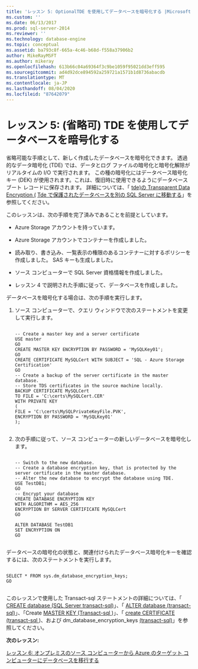 ```yaml
---
title: 'レッスン 5: OptionalTDE を使用してデータベースを暗号化する |Microsoft Docs'
ms.custom: ''
ms.date: 06/13/2017
ms.prod: sql-server-2014
ms.reviewer: ''
ms.technology: database-engine
ms.topic: conceptual
ms.assetid: ba793c8f-665a-4c46-b68d-f558a37906b2
author: MikeRayMSFT
ms.author: mikeray
ms.openlocfilehash: 613b66c04a69364f3c9be1059f95021dd3eff595
ms.sourcegitcommit: ad4d92dce894592a259721a1571b1d8736abacdb
ms.translationtype: MT
ms.contentlocale: ja-JP
ms.lasthandoff: 08/04/2020
ms.locfileid: "87642079"
---
```

# <a name="lesson-5-optional-encrypt-your-database-using-tde"></a>レッスン 5: (省略可) TDE を使用してデータベースを暗号化する
  省略可能な手順として、新しく作成したデータベースを暗号化できます。 透過的なデータ暗号化 (TDE) では、データとログ ファイルの暗号化と暗号化解除がリアルタイムの I/O で実行されます。 この種の暗号化にはデータベース暗号化キー (DEK) が使用されます。これは、復旧時に使用できるようにデータベース ブート レコードに保存されます。 詳細については、「 [tde&#41;の Transparent Data Encryption &#40;](security/encryption/transparent-data-encryption.md) [Tde で保護されたデータベースを別の SQL Server に移動する](security/encryption/move-a-tde-protected-database-to-another-sql-server.md)」を参照してください。  
  
 このレッスンは、次の手順を完了済みであることを前提としています。  
  
-   Azure Storage アカウントを持っています。  
  
-   Azure Storage アカウントでコンテナーを作成しました。  
  
-   読み取り、書き込み、一覧表示の権限のあるコンテナーに対するポリシーを作成しました。 SAS キーも生成しました。  
  
-   ソース コンピューターで SQL Server 資格情報を作成しました。  
  
-   レッスン 4 で説明された手順に従って、データベースを作成しました。  
  
 データベースを暗号化する場合は、次の手順を実行します。  
  
1.  ソース コンピューターで、クエリ ウィンドウで次のステートメントを変更して実行します。  
  
    ```  
  
    -- Create a master key and a server certificate   
    USE master   
    GO   
    CREATE MASTER KEY ENCRYPTION BY PASSWORD = 'MySQLKey01';   
    GO   
    CREATE CERTIFICATE MySQLCert WITH SUBJECT = 'SQL - Azure Storage Certification'   
    GO   
    -- Create a backup of the server certificate in the master database.   
    -- Store TDS certificates in the source machine locally.   
    BACKUP CERTIFICATE MySQLCert   
    TO FILE = 'C:\certs\MySQLCert.CER'   
    WITH PRIVATE KEY   
    (   
    FILE = 'C:\certs\MySQLPrivateKeyFile.PVK',   
    ENCRYPTION BY PASSWORD = 'MySQLKey01'   
    );  
  
    ```  
  
2.  次の手順に従って、ソース コンピューターの新しいデータベースを暗号化します。  
  
    ```  
  
    -- Switch to the new database.   
    -- Create a database encryption key, that is protected by the server certificate in the master database.    
    -- Alter the new database to encrypt the database using TDE.   
    USE TestDB1;   
    GO   
    -- Encrypt your database   
    CREATE DATABASE ENCRYPTION KEY   
    WITH ALGORITHM = AES_256   
    ENCRYPTION BY SERVER CERTIFICATE MySQLCert   
    GO   
  
    ALTER DATABASE TestDB1   
    SET ENCRYPTION ON   
    GO  
  
    ```  
  
 データベースの暗号化の状態と、関連付けられたデータベース暗号化キーを確認するには、次のステートメントを実行します。  
  
```  
  
SELECT * FROM sys.dm_database_encryption_keys;   
GO  
  
```  
  
 このレッスンで使用した Transact-sql ステートメントの詳細については、「 [CREATE database &#40;SQL Server transact-sql&#41;](/sql/t-sql/statements/create-database-sql-server-transact-sql)」、「 [ALTER database &#40;transact-sql&#41;](/sql/t-sql/statements/alter-database-transact-sql)」、「Create [MASTER KEY &#40;Transact-sql ](/sql/t-sql/statements/create-master-key-transact-sql)&#41;」、「 [create CERTIFICATE &#40;transact-sql ](/sql/t-sql/statements/create-certificate-transact-sql)&#41;、および dm_database_encryption_keys [&#40;transact-sql&#41;](/sql/relational-databases/system-dynamic-management-views/sys-dm-database-encryption-keys-transact-sql)」を参照してください。  
  
 **次のレッスン:**  
  
 [レッスン 6: オンプレミスのソース コンピューターから Azure のターゲット コンピューターにデータベースを移行する](lesson-5-backup-database-using-file-snapshot-backup.md)  
  
  
